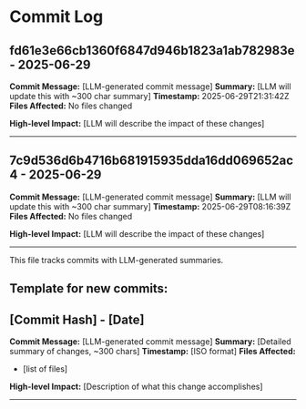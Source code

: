 # Commit Log


## fd61e3e66cb1360f6847d946b1823a1ab782983e - 2025-06-29
**Commit Message:** [LLM-generated commit message]
**Summary:** [LLM will update this with ~300 char summary]
**Timestamp:** 2025-06-29T21:31:42Z
**Files Affected:** 
No files changed

**High-level Impact:**
[LLM will describe the impact of these changes]

---

## 7c9d536d6b4716b681915935dda16dd069652ac4 - 2025-06-29
**Commit Message:** [LLM-generated commit message]
**Summary:** [LLM will update this with ~300 char summary]
**Timestamp:** 2025-06-29T08:16:39Z
**Files Affected:** 
No files changed

**High-level Impact:**
[LLM will describe the impact of these changes]

---
This file tracks commits with LLM-generated summaries.

## Template for new commits:
## [Commit Hash] - [Date]
**Commit Message:** [LLM-generated commit message]
**Summary:** [Detailed summary of changes, ~300 chars]
**Timestamp:** [ISO format]
**Files Affected:** 
- [list of files]

**High-level Impact:**
[Description of what this change accomplishes]

---
